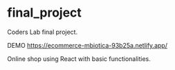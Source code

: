 # final_project
Coders Lab final project.

DEMO https://ecommerce-mbiotica-93b25a.netlify.app/

Online shop using React with basic functionalities. 


